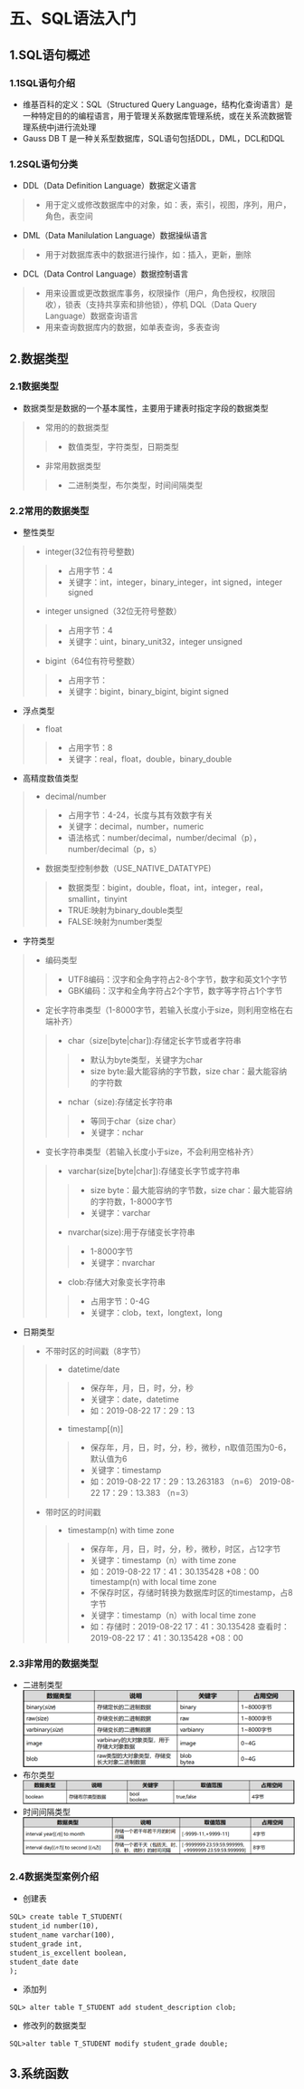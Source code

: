 # 五、SQL语法入门 
## 1.SQL语句概述
### 1.1SQL语句介绍
* 维基百科的定义：SQL（Structured Query Language，结构化查询语言）是一种特定目的的编程语言，用于管理关系数据库管理系统，或在关系流数据管理系统中j进行流处理
* Gauss DB T 是一种关系型数据库，SQL语句包括DDL，DML，DCL和DQL
### 1.2SQL语句分类
* DDL（Data Definition Language）数据定义语言
> * 用于定义或修改数据库中的对象，如：表，索引，视图，序列，用户，角色，表空间
* DML（Data Manilulation Language）数据操纵语言
> * 用于对数据库表中的数据进行操作，如：插入，更新，删除
* DCL（Data Control Language）数据控制语言
> * 用来设置或更改数据库事务，权限操作（用户，角色授权，权限回收），锁表（支持共享索和排他锁），停机
DQL（Data Query Language）数据查询语言
> * 用来查询数据库内的数据，如单表查询，多表查询
## 2.数据类型
### 2.1数据类型
* 数据类型是数据的一个基本属性，主要用于建表时指定字段的数据类型
> * 常用的的数据类型
>> * 数值类型，字符类型，日期类型
> * 非常用数据类型
>> * 二进制类型，布尔类型，时间间隔类型
### 2.2常用的数据类型
* 整性类型
> * integer(32位有符号整数)
>> * 占用字节：4
>> * 关键字：int，integer，binary_integer，int signed，integer signed
> * integer unsigned（32位无符号整数）
>> * 占用字节：4
>> * 关键字：uint，binary_unit32，integer unsigned
> * bigint（64位有符号整数）
>> * 占用字节：
>> * 关键字：bigint，binary_bigint, bigint signed
* 浮点类型
> * float
>> * 占用字节：8
>> * 关键字：real，float，double，binary_double
* 高精度数值类型
> * decimal/number
>> * 占用字节：4-24，长度与其有效数字有关
>> * 关键字：decimal，number，numeric
>> * 语法格式：number/decimal，number/decimal（p），number/decimal（p，s）
> * 数据类型控制参数（USE_NATIVE_DATATYPE)
>> * 数据类型：bigint，double，float，int，integer，real，smallint，tinyint  
>> * TRUE:映射为binary_double类型
>> * FALSE:映射为number类型
* 字符类型
> * 编码类型
>> * UTF8编码：汉字和全角字符占2-8个字节，数字和英文1个字节
>> * GBK编码：汉字和全角字符占2个字节，数字等字符占1个字节
> * 定长字符串类型（1-8000字节，若输入长度小于size，则利用空格在右端补齐）
>> * char（size[byte|char]):存储定长字节或者字符串
>>> * 默认为byte类型，关键字为char
>>> * size byte:最大能容纳的字节数，size char：最大能容纳的字符数
>> * nchar（size):存储定长字符串
>>> * 等同于char（size char）
>>> * 关键字：nchar
> * 变长字符串类型（若输入长度小于size，不会利用空格补齐）
>> * varchar(size[byte|char]):存储变长字节或字符串
>>> * size byte：最大能容纳的字节数，size char：最大能容纳的字符数，1-8000字节
>>> * 关键字：varchar
>> * nvarchar(size):用于存储变长字符串
>>> * 1-8000字节
>>> * 关键字：nvarchar
>> * clob:存储大对象变长字符串
>>> * 占用字节：0-4G
>>> * 关键字：clob，text，longtext，long
* 日期类型
> * 不带时区的时间戳（8字节）
>> * datetime/date
>>> * 保存年，月，日，时，分，秒
>>> * 关键字：date，datetime
>>> * 如：2019-08-22 17：29：13
>> * timestamp[(n)]
>>> * 保存年，月，日，时，分，秒，微秒，n取值范围为0-6，默认值为6
>>> * 关键字：timestamp
>>> * 如：2019-08-22 17：29：13.263183 （n=6）  2019-08-22 17：29：13.383 （n=3）
> * 带时区的时间戳
>> * timestamp(n) with time zone
>>> * 保存年，月，日，时，分，秒，微秒，时区，占12字节
>>> * 关键字：timestamp（n）with time zone
>>> * 如：2019-08-22 17：41：30.135428 +08：00
>> timestamp(n) with local time zone
>>> * 不保存时区，存储时转换为数据库时区的timestamp，占8字节
>>> * 关键字：timestamp（n）with local time zone
>>> * 如：存储时：2019-08-22 17：41：30.135428   查看时：2019-08-22 17：41：30.135428 +08：00
### 2.3非常用的数据类型
* 二进制类型
![image](https://github.com/mhqdyt/java-study/blob/master/images/Dadabase-5/5-1.png)
* 布尔类型
![image](https://github.com/mhqdyt/java-study/blob/master/images/Dadabase-5/5-2.png)
* 时间间隔类型
![image](https://github.com/mhqdyt/java-study/blob/master/images/Dadabase-5/5-3.png)
### 2.4数据类型案例介绍
* 创建表
```
SQL> create table T_STUDENT(
student_id number(10),
student_name varchar(100),
student_grade int,
student_is_excellent boolean,
student_date date
);
```
* 添加列
```
SQL> alter table T_STUDENT add student_description clob;
```
* 修改列的数据类型
```
SQL>alter table T_STUDENT modify student_grade double;
```
## 3.系统函数
